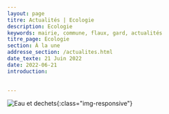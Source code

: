 ```yaml
---
layout: page
titre: Actualités | Ecologie
description: Ecologie
keywords: mairie, commune, flaux, gard, actualités
titre_page: Ecologie
section: À la une
addresse_section: /actualites.html
date_texte: 21 Juin 2022
date: 2022-06-21
introduction: 

  
---
```




![Eau et dechets](/assets/flyer/){:class="img-responsive"}
